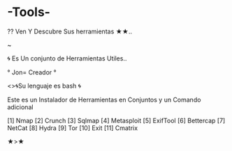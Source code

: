 


# -Tools-


?? Ven Y Descubre Sus herramientas ★★..

~

🌀 Es Un conjunto de Herramientas Utiles..

°      Jon= Creador    °



<>🌀Su lenguaje es bash 🌀

Este es un Instalador de Herramientas en Conjuntos y un Comando adicional


[1] Nmap
[2] Crunch
[3] Sqlmap
[4] Metasploit
[5] ExifTool
[6] Bettercap
[7] NetCat
[8] Hydra
[9] Tor
[10] Exit
[11] Cmatrix

★>★
